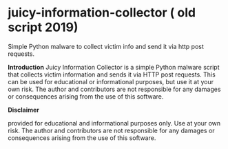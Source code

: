 # juicy-information-collector ( old script 2019)
Simple Python malware to collect victim info and send it via http post requests.


**Introduction** 
Juicy Information Collector is a simple Python malware script that collects victim information and sends it via HTTP post requests. This can be used for educational or informational purposes, but use it at your own risk. The author and contributors are not responsible for any damages or consequences arising from the use of this software.

**Disclaimer**

 provided for educational and informational purposes only. Use at your own risk. The author and contributors are not responsible for any damages or consequences arising from the use of this software.
